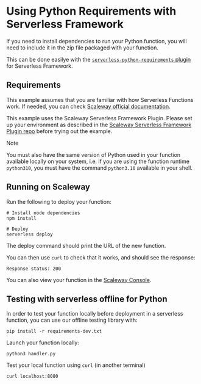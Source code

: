 # Using Python Requirements with Serverless Framework

If you need to install dependencies to run your Python function, you will need to include it in the zip file packaged with your function.

This can be done easilye with the [`serverless-python-requirements` plugin](https://github.com/serverless/serverless-python-requirements) for Serverless Framework.

## Requirements

This example assumes that you are familiar with how Serverless Functions work. If needed, you can check [Scaleway official documentation](https://www.scaleway.com/en/docs/serverless/functions/quickstart/).

This example uses the Scaleway Serverless Framework Plugin. Please set up your environment as described in the [Scaleway Serverless Framework Plugin repo](https://github.com/scaleway/serverless-scaleway-functions) before trying out the example.

> [!NOTE]
> You must also have the same version of Python used in your function available locally on your system, i.e. if you are using the function runtime `python310`, you must have the command `python3.10` available in your shell.

## Running on Scaleway

Run the following to deploy your function:

```console
# Install node dependencies
npm install

# Deploy
serverless deploy
```

The deploy command should print the URL of the new function.

You can then use `curl` to check that it works, and should see the response:

```raw
Response status: 200
```

You can also view your function in the [Scaleway Console]().

## Testing with serverless offline for Python

In order to test your function locally before deployment in a serverless function, you can use our offline testing library with:

```console
pip install -r requirements-dev.txt
```

Launch your function locally:

```console
python3 handler.py
```

Test your local function using `curl` (in another terminal)

```console
curl localhost:8080
```

